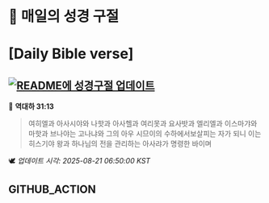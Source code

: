 # 🙏 매일의 성경 구절
# [Daily Bible verse]
## [![README에 성경구절 업데이트](https://github.com/DONGSUKA/first_test/actions/workflows/update-readme-bible.yml/badge.svg)](https://github.com/DONGSUKA/first_test/actions/workflows/update-readme-bible.yml)
<!-- START_BIBLE_VERSE -->
📖 **역대하 31:13**
> 여히엘과 아사시야와 나핫과 아사헬과 여리못과 요사밧과 엘리엘과 이스마갸와 마핫과 브나야는 고나냐와 그의 아우 시므이의 수하에서보살피는 자가 되니 이는 히스기야 왕과 하나님의 전을 관리하는 아사랴가 명령한 바이며

🕊️ _업데이트 시각: 2025-08-21 06:50:00 KST_
  <!-- END_BIBLE_VERSE -->
## GITHUB_ACTION
